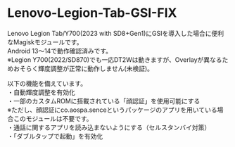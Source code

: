 # Lenovo-Legion-Tab-GSI-FIX

Lenovo Legion Tab/Y700(2023 with SD8+Gen1)にGSIを導入した場合に便利なMagiskモジュールです。  
Android 13～14で動作確認済みです。  
※Legion Y700(2022/SD870)でも一応DT2Wは動きますが、Overlayが異なるためおそらく輝度調整が正常に動作しません(未検証)。  

以下の機能を備えています。  
・自動輝度調整を有効化  
・一部のカスタムROMに搭載されている「顔認証」を使用可能にする  
※ただし、顔認証にco.aospa.senceというパッケージのアプリを用いている場合このモジュールは不要です。  
・通話に関するアプリを読み込まないようにする（セルスタンバイ対策）  
・「ダブルタップで起動」を有効化  
